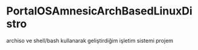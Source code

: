 # PortalOSAmnesicArchBasedLinuxDistro
archiso ve shell/bash kullanarak geliştirdiğim işletim sistemi projem 
